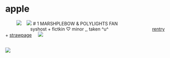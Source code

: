 # apple
 ‎  ‎  ‎  ‎  ‎  ‎ ‎  ‎  ‎  ![](https://i.postimg.cc/xTTcVfBY/image-2024-10-16-142535332.png)
‎ ‎  ‎  ‎ ‎  ‎  ‎  ‎  ‎‎ ‎  ‎ ‎  ‎  ‎ ‎  ‎  ‎  ‎  ‎ ‎  ‎ ‎  ‎        ‎   ‎  ‎ ‎  ‎   ‎        ‎   ‎  ‎ ‎  ‎  ‎ ‎  ‎ ‎  ‎        ‎   ‎  ‎ ‎  ‎   ‎        ‎   ‎ ‎  ‎ ‎  ‎        ‎   ‎  ‎ ‎  ‎   ‎  ‎  ‎ ‎  ‎        ‎   ‎  ‎ ‎  ‎   ‎        ‎   ‎  ‎ ‎       ‎   ‎  ‎ ‎  ‎ ‎  ‎  ![](https://files.catbox.moe/reo05g.webp)         # 1  MARSHPLEBOW & POLYLIGHTS FAN
‎ ‎     ‎  ‎‎  ‎ ‎  ‎  ‎ ‎  ‎  ‎  ‎  ‎ ‎  ‎ ‎  ‎    ‎   ‎  ‎ ‎  ‎   ‎  ‎‎ ‎  ‎ ‎  ‎    ‎  ‎‎ ‎  ‎ ‎  ‎  ‎ ‎  ‎  ‎  ‎  ‎ ‎  ‎ ‎  ‎        ‎   ‎  ‎   ‎  ‎‎ ‎  ‎ ‎  ‎  ‎ ‎  ‎  ‎  ‎  ‎ ‎  ‎ ‎  ‎        ‎   ‎  ‎ ‎  ‎   ‎  ‎‎ ‎  ‎ ‎  ‎  ‎ ‎  ‎  ‎  ‎  ‎ ‎  ‎ ‎  ‎  ‎  ‎‎ ‎   ‎  ‎   ‎  ‎‎ ‎  ‎ ‎  ‎  ‎ ‎  ‎  ‎  ‎  ‎ ‎  ‎ ‎  ‎  ‎  ‎‎ ‎   ‎ ‎  ‎  ‎  ‎  ‎ ‎  ‎ ‎  ‎  ‎  ‎‎ ‎  ‎ ‎  ‎  ‎ ‎  ‎  ‎  ‎  ‎ ‎‎  ‎ ‎  ‎        ‎   ‎  ‎ ‎  ‎   ‎        ‎   ‎  ‎ ‎   ‎ ‎  ‎        ‎   ‎  ‎ ‎  ‎   ‎        ‎   ‎  ‎ ‎ ‎ ‎  ‎ syshost + fictkin  ♡  minor ,, taken ^u^
‎ ‎     ‎  ‎‎ ‎    ‎  ‎‎ ‎  ‎ ‎  ‎  ‎ ‎  ‎  ‎  ‎  ‎ ‎  ‎ ‎  ‎        ‎   ‎  ‎ ‎  ‎   ‎  ‎‎ ‎  ‎ ‎  ‎  ‎ ‎  ‎  ‎  ‎  ‎ ‎  ‎ ‎  ‎  ‎  ‎‎ ‎   ‎ ‎  ‎  ‎ ‎  ‎  ‎  ‎  ‎ ‎  ‎ ‎  ‎        ‎   ‎  ‎ ‎  ‎   ‎  ‎‎ ‎  ‎ ‎  ‎  ‎ ‎  ‎  ‎  ‎  ‎ ‎  ‎ ‎  ‎  ‎  ‎‎ ‎  ‎ ‎  ‎  ‎ ‎  ‎  ‎  ‎  ‎ ‎‎  ‎ ‎  ‎        ‎   ‎  ‎ ‎  ‎   ‎        ‎   ‎  ‎ ‎   ‎ ‎  ‎        ‎   ‎  ‎ ‎  ‎   ‎  ‎        ‎   ‎  ‎ ‎  ‎    ‎  ‎‎ ‎  ‎ ‎  ‎  ‎ ‎  ‎  ‎  ‎  ‎ ‎  ‎ ‎  ‎        ‎   ‎  ‎ ‎  ‎   ‎    ‎  ‎ ‎  ‎   ‎  ‎‎ ‎  ‎ ‎  ‎  ‎ ‎  ‎  ‎  ‎  ‎ ‎  ‎ ‎  ‎  ‎  ‎‎ ‎   ‎  ‎ ‎  ‎  ‎  ‎‎ ‎ ‎  ‎  ‎  ‎   ‎‎ ‎   ‎ ‎   ‎ ‎  ‎   [rentry](https://rentry.co/paintt)  +   [strawpage](polylights.straw) ‎  ‎   ‎  ‎‎ ‎![](https://files.catbox.moe/j91q95.gif)


‎ ‎  ‎  ‎ ‎  ‎  ‎  ‎‎  ‎ ‎  ‎        ‎   ‎ ‎  ‎ ‎  ‎        ‎   ‎  ‎ ‎  ‎   ‎   ‎  ‎ ‎  ‎        ‎   ‎  ‎ ‎  ‎   ‎        ‎   ‎  ‎ ‎      ‎   ‎  ‎ ‎  ‎ ‎  ‎   ‎        ‎   ‎  ‎ ‎   ‎‎ ‎  ‎ ‎   ‎ ‎  ‎  ‎ ‎  ‎  ‎  ‎  ‎ ‎  ‎ ‎  ‎  ‎ ‎  ‎   ‎  ‎ ‎  ‎  ‎  ‎  ‎‎ ‎  ‎ ‎  ‎  ‎ ‎  ‎  ‎  ‎  ‎ ‎  ‎ ‎  ‎ 
 ‎ ‎ ‎  ‎ ‎  ‎        ‎   ‎  ‎ ‎  ‎   ‎        ‎   ‎ ‎  ‎ ‎  ‎        ‎   ‎  ‎ ‎  ‎   ‎        ‎   ‎  ‎ ‎  ‎‎  ‎ ‎  ‎        ‎   ‎  ‎ ‎  ‎        ‎   ‎  ‎ ‎  ‎   ‎       
‎ ‎  ‎ ‎  ‎        ‎   ‎  ‎ ‎  ‎   ‎        ‎   ‎  ‎ ‎      ‎   ‎  ‎ ‎  ‎  ‎‎ ‎  ‎ ‎  ‎  ‎ ‎  ‎  ‎  ‎  ‎ ‎  ‎ ‎  ‎   ‎  ‎ ‎ ‎  ‎ ‎  ‎   ‎        ‎ ‎  ‎  ‎  ‎  ‎ ‎  ‎ ‎  ‎   ‎  ‎ ‎ ‎  ‎ ‎  ‎   ‎     ‎   ‎  ‎ ‎  ‎ ‎ ‎ ‎ ‎ ![](https://i.postimg.cc/CLjfSrxH/image-2024-10-16-142256071.png)
‎ ‎  ‎  ‎ ‎  ‎  ‎  ‎  ‎‎ ‎  ‎ ‎  ‎  ‎ ‎  ‎  ‎  ‎  ‎ ‎  ‎ ‎  ‎  ‎ ‎  ‎  ‎ ‎ ‎  ‎  ‎ ‎  ‎  ‎ ‎  ‎ ‎  ‎        ‎   ‎  ‎ ‎  ‎   ‎        ‎   ‎  ‎ ‎  ‎  ‎ ‎ ‎ ‎  ‎  ‎ ‎  ‎  ‎  ‎  ‎  ‎
